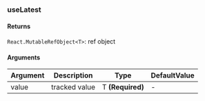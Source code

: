 ### useLatest

#### Returns
`React.MutableRefObject<T>`: ref object

#### Arguments
|Argument|Description|Type|DefaultValue|
|---|---|---|---|
|value|tracked value|T  **(Required)**|-|